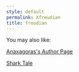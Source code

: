 ```yaml
---
style: default
permalink: Xfreudian
title: freudian
---
```

You may also like:

[Anaxagoras's Author Page](http://scp-wiki.net/anaxagoras-s-author-page)

[Shark Tale](http://scp-wiki.net/shark-tale)
